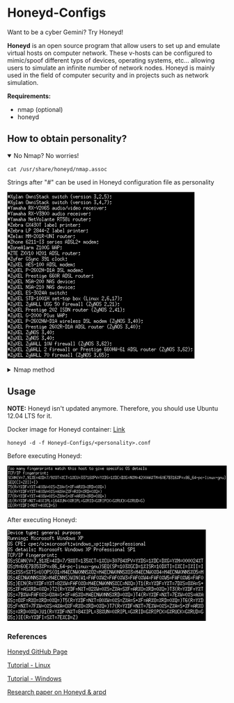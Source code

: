 # Honeyd-Configs
Want to be a cyber Gemini? Try Honeyd!

**Honeyd** is an open source program that allow users to set up and emulate virtual hosts on computer network. These v-hosts can be configured to mimic/spoof different typs of devices, operating systems, etc... allowing users to simulate an infinite number of network nodes. Honeyd is mainly used in the field of computer security and in projects such as network simulation.

**Requirements:**
* nmap (optional)
* honeyd

## How to obtain personality?

<details open>
  <summary>No Nmap? No worries!</summary>
  <p>
    
  ```console
  cat /usr/share/honeyd/nmap.assoc
  ```
    
  Strings after "#" can be used in Honeyd configuration file as personality

  ![nmap-os-db](https://github.com/0x4F776C/Honeyd-Configs/blob/main/screenshots/nmap.assoc.PNG)
  
  </p>
</details>
  
<details>
  <summary>Nmap method</summary>
  <p>
    
  ```console
  cat /usr/share/nmap/nmap-os-db | grep "Fingerprint"
  ```
    
  Strings after "Fingerprint" can be used in Honeyd configuration file as personality
    
  ![nmap.assoc](https://github.com/0x4F776C/Honeyd-Configs/blob/main/screenshots/nmap-os-db.PNG)
    
  </p>
</details>

## Usage

**NOTE:** Honeyd isn't updated anymore. Therefore, you should use Ubuntu 12.04 LTS for it.

Docker image for Honeyd container: [Link](https://hub.docker.com/repository/docker/0x4f776c/imunes-honeyd)

```console
honeyd -d -f Honeyd-Configs/<personality>.conf
```

Before executing Honeyd:

![Before](https://github.com/0x4F776C/Honeyd-Configs/blob/main/screenshots/before-honeyd.PNG)

After executing Honeyd:

![After](https://github.com/0x4F776C/Honeyd-Configs/blob/main/screenshots/after-honeyd.PNG)

### References

[Honeyd GitHub Page](https://github.com/DataSoft/Honeyd)

[Tutorial - Linux](http://travisaltman.com/honeypot-honeyd-tutorial-part-1-getting-started/)

[Tutorial - Windows](https://www.itprotoday.com/strategy/honeyd-windows)

[Research paper on Honeyd & arpd](https://www.scitepress.org/Papers/2008/19272/19272.pdf)
